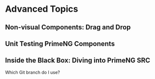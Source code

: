
# Advanced Topics


## Non-visual Components: Drag and Drop



## Unit Testing PrimeNG Components

## Inside the Black Box: Diving into PrimeNG SRC

Which Git branch do I use?


